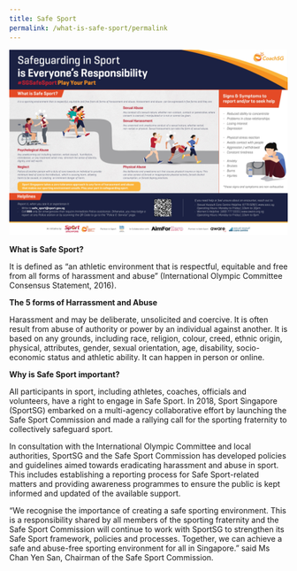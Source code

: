 ```yaml
---
title: Safe Sport
permalink: /what-is-safe-sport/permalink
---
```

![Alt text for image on Isomer site](/images/Safeguarding%20in%20Sport%20is%20Everyone%20Responsibility.jpeg)

**What is Safe Sport?**

It is defined as “an athletic environment that is respectful, equitable and free from all forms of harassment and abuse” (International Olympic Committee Consensus Statement, 2016). 

**The 5 forms of Harrassment and Abuse**

Harassment and may be deliberate, unsolicited and coercive. It is often result from abuse of authority or power by an individual against another. It is based on any grounds, including race, religion, colour, creed, ethnic origin, physical, attributes, gender, sexual orientation, age, disability, socio-economic status and athletic ability. It can happen in person or online.

**Why is Safe Sport important?**

All participants in sport, including athletes, coaches, officials and volunteers, have a right to engage in Safe Sport. In 2018, Sport Singapore (SportSG) embarked on a multi-agency collaborative effort by launching the Safe Sport Commission and made a rallying call for the sporting fraternity to collectively safeguard sport.

 

In consultation with the International Olympic Committee and local authorities, SportSG and the Safe Sport Commission has developed policies and guidelines aimed towards eradicating harassment and abuse in sport. This includes establishing a reporting process for Safe Sport-related matters and providing awareness programmes to ensure the public is kept informed and updated of the available support.

 

“We recognise the importance of creating a safe sporting environment. This is a responsibility shared by all members of the sporting fraternity and the Safe Sport Commission will continue to work with SportSG to strengthen its Safe Sport framework, policies and processes. Together, we can achieve a safe and abuse-free sporting environment for all in Singapore.” said Ms Chan Yen San, Chairman of the Safe Sport Commission.